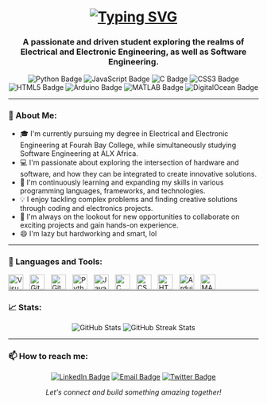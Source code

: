 <!--
**Emmie05/Emmie05** is a ✨ _special_ ✨ repository because its `README.md` (this file) appears on your GitHub profile.
-->

<h1 align="center">
  <a href="https://git.io/typing-svg">
    <img src="https://readme-typing-svg.herokuapp.com?font=Fira+Code&pause=500&width=900&lines=Hello+there!+👋;I'm+Emmanuel+Forster;Electrical+%26+Electronic+Engineering+Student;Software+Engineering+Student+%40+ALX+Africa" alt="Typing SVG" />
  </a>
</h1>

<h3 align="center">A passionate and driven student exploring the realms of Electrical and Electronic Engineering, as well as Software Engineering.</h3>

<p align="center">
  <img src="https://img.shields.io/badge/-Python-3776AB?style=flat-square&logo=python&logoColor=white" alt="Python Badge" />
  <img src="https://img.shields.io/badge/-JavaScript-F7DF1E?style=flat-square&logo=javascript&logoColor=black" alt="JavaScript Badge" />
  <img src="https://img.shields.io/badge/-C-A8B9CC?style=flat-square&logo=c&logoColor=white" alt="C Badge" />
  <img src="https://img.shields.io/badge/-CSS3-1572B6?style=flat-square&logo=css3&logoColor=white" alt="CSS3 Badge" />
  <img src="https://img.shields.io/badge/-HTML5-E34F26?style=flat-square&logo=html5&logoColor=white" alt="HTML5 Badge" />
  <img src="https://img.shields.io/badge/-Arduino-00979D?style=flat-square&logo=arduino&logoColor=white" alt="Arduino Badge" />
  <img src="https://img.shields.io/badge/-MATLAB-FF7F2A?style=flat-square&logo=matlab&logoColor=white" alt="MATLAB Badge" />
  <img src="https://img.shields.io/badge/-DigitalOcean-0080FF?style=flat-square&logo=digitalocean&logoColor=white" alt="DigitalOcean Badge" />
</p>

---

### 🚀 About Me:

- 🎓 I'm currently pursuing my degree in Electrical and Electronic Engineering at Fourah Bay College, while simultaneously studying Software Engineering at ALX Africa.
- 💻 I'm passionate about exploring the intersection of hardware and software, and how they can be integrated to create innovative solutions.
- 🌱 I'm continuously learning and expanding my skills in various programming languages, frameworks, and technologies.
- 💡 I enjoy tackling complex problems and finding creative solutions through coding and electronics projects.
- 🔭 I'm always on the lookout for new opportunities to collaborate on exciting projects and gain hands-on experience.
- 😄 I'm lazy but hardworking and smart, lol
---

### 🔧 Languages and Tools:

<img align="left" alt="Visual Studio Code" width="30px" style="padding-right:10px;" src="https://cdn.jsdelivr.net/gh/devicons/devicon/icons/vscode/vscode-original.svg" />
<img align="left" alt="Git" width="30px" style="padding-right:10px;" src="https://cdn.jsdelivr.net/gh/devicons/devicon/icons/git/git-original.svg" />
<img align="left" alt="GitHub" width="30px" style="padding-right:10px;" src="https://cdn.jsdelivr.net/gh/devicons/devicon/icons/github/github-original.svg" />
<img align="left" alt="Python" width="30px" style="padding-right:10px;" src="https://cdn.jsdelivr.net/gh/devicons/devicon/icons/python/python-plain.svg" />
<img align="left" alt="JavaScript" width="30px" style="padding-right:10px;" src="https://cdn.jsdelivr.net/gh/devicons/devicon/icons/javascript/javascript-plain.svg" />
<img align="left" alt="C" width="30px" style="padding-right:10px;" src="https://cdn.jsdelivr.net/gh/devicons/devicon/icons/c/c-plain.svg" />
<img align="left" alt="CSS3" width="30px" style="padding-right:10px;" src="https://cdn.jsdelivr.net/gh/devicons/devicon/icons/css3/css3-plain.svg" />
<img align="left" alt="HTML5" width="30px" style="padding-right:10px;" src="https://cdn.jsdelivr.net/gh/devicons/devicon/icons/html5/html5-plain.svg" />
<img align="left" alt="Arduino" width="30px" style="padding-right:10px;" src="https://cdn.jsdelivr.net/gh/devicons/devicon/icons/arduino/arduino-original.svg" />
<img align="left" alt="MATLAB" width="30px" style="padding-right:10px;" src="https://cdn.jsdelivr.net/gh/devicons/devicon/icons/matlab/matlab-original.svg" />
<br />

---

### 📈 Stats:

<div align="center">
  <img src="https://github-readme-stats.vercel.app/api?username=Emmie05&show_icons=true&count_private=true&theme=radical" alt="GitHub Stats" />
  <img src="https://streak-stats.demolab.com?user=Emmie05&theme=radical&date_format=M%20j%5B%2C%20Y%5D" alt="GitHub Streak Stats" />
</div>

---

### 📫 How to reach me:

<p align="center">
  <a href="https://www.linkedin.com/in/emmanuel-forster-3ab072296" target="_blank"><img src="https://img.shields.io/badge/-LinkedIn-0A66C2?style=flat-square&logo=linkedin&logoColor=white" alt="LinkedIn Badge" /></a>
  <a href="mailto:emmvicadforster@gmail.com" target="_blank"><img src="https://img.shields.io/badge/-Email-EA4335?style=flat-square&logo=gmail&logoColor=white" alt="Email Badge" /></a>
  <a href="https://twitter.com/yEmmForster" target="_blank"><img src="https://img.shields.io/badge/-Twitter-1DA1F2?style=flat-square&logo=twitter&logoColor=white" alt="Twitter Badge" /></a>
</p>

<p align="center">
  <em>Let's connect and build something amazing together!</em>
</p>
